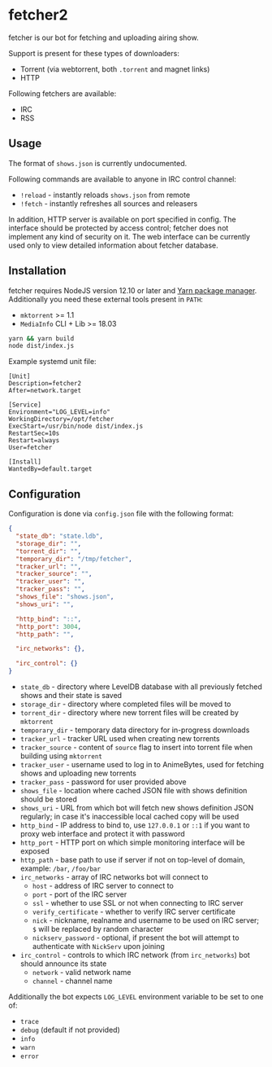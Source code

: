 # fetcher2

fetcher is our bot for fetching and uploading airing show.

Support is present for these types of downloaders:

- Torrent (via webtorrent, both `.torrent` and magnet links)
- HTTP

Following fetchers are available:

- IRC
- RSS

## Usage
The format of `shows.json` is currently undocumented.

Following commands are available to anyone in IRC control channel:
- `!reload` - instantly reloads `shows.json` from remote
- `!fetch` - instantly refreshes all sources and releasers

In addition, HTTP server is available on port specified in config.
The interface should be protected by access control; fetcher does not implement any kind of security on it.
The web interface can be currently used only to view detailed information about fetcher database.

## Installation

fetcher requires NodeJS version 12.10 or later and [Yarn package manager](https://classic.yarnpkg.com/).
Additionally you need these external tools present in `PATH`:

- `mktorrent` >= 1.1
- `MediaInfo` CLI + Lib >= 18.03

```sh
yarn && yarn build
node dist/index.js
```

Example systemd unit file:

```systemd
[Unit]
Description=fetcher2
After=network.target

[Service]
Environment="LOG_LEVEL=info"
WorkingDirectory=/opt/fetcher
ExecStart=/usr/bin/node dist/index.js
RestartSec=10s
Restart=always
User=fetcher

[Install]
WantedBy=default.target
```

## Configuration

Configuration is done via `config.json` file with the following format:

```json
{
  "state_db": "state.ldb",
  "storage_dir": "",
  "torrent_dir": "",
  "temporary_dir": "/tmp/fetcher",
  "tracker_url": "",
  "tracker_source": "",
  "tracker_user": "",
  "tracker_pass": "",
  "shows_file": "shows.json",
  "shows_uri": "",

  "http_bind": "::",
  "http_port": 3004,
  "http_path": "",

  "irc_networks": {},

  "irc_control": {}
}
```

- `state_db` - directory where LevelDB database with all previously fetched shows and their state is saved
- `storage_dir` - directory where completed files will be moved to
- `torrent_dir` - directory where new torrent files will be created by `mktorrent`
- `temporary_dir` - temporary data directory for in-progress downloads
- `tracker_url` - tracker URL used when creating new torrents
- `tracker_source` - content of `source` flag to insert into torrent file when building using `mktorrent`
- `tracker_user` - username used to log in to AnimeBytes, used for fetching shows and uploading new torrents
- `tracker_pass` - password for user provided above
- `shows_file` - location where cached JSON file with shows definition should be stored
- `shows_uri` - URL from which bot will fetch new shows definition JSON regularly; in case it's inaccessible local cached copy will be used
- `http_bind` - IP address to bind to, use `127.0.0.1` or `::1` if you want to proxy web interface and protect it with password
- `http_port` - HTTP port on which simple monitoring interface will be exposed
- `http_path` - base path to use if server if not on top-level of domain, example: `/bar`, `/foo/bar`
- `irc_networks` - array of IRC networks bot will connect to
    - `host` - address of IRC server to connect to
    - `port` - port of the IRC server
    - `ssl` - whether to use SSL or not when connecting to IRC server
    - `verify_certificate` - whether to verify IRC server certificate
    - `nick` - nickname, realname and username to be used on IRC server; `$` will be replaced by random character
    - `nickserv_password` - optional, if present the bot will attempt to authenticate with `NickServ` upon joining
- `irc_control` - controls to which IRC network (from `irc_networks`) bot should announce its state
    - `network` - valid network name
    - `channel` - channel name

Additionally the bot expects `LOG_LEVEL` environment variable to be set to one of:
- `trace`
- `debug` (default if not provided)
- `info`
- `warn`
- `error`
